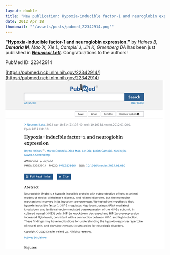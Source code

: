 ```yaml
---
layout: double
title: "New publication: Hypoxia-inducible factor-1 and neuroglobin expression"
date: 2012 Apr 18
thumbnail: "'/assets/posts/pubmed_22342914.png'"
---
```

<strong>"Hypoxia-inducible factor-1 and neuroglobin expression."</strong> by <em>Haines B, <strong>Demaria M</strong>, Mao X, Xie L, Campisi J, Jin K, Greenberg DA</em>  has been just published in <em><strong><ins>Neurosci Lett</ins></strong></em>.
Congratulations to the authors!
    
PubMed ID: 22342914
    
[https://pubmed.ncbi.nlm.nih.gov/22342914/](https://pubmed.ncbi.nlm.nih.gov/22342914)
![](/assets/posts/pubmed_22342914.png)
